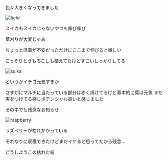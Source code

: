 色々大きくなってきました

![field](https://github.com/user-attachments/assets/a6a2e5fe-ec82-45a5-a1ed-2332f7799424)

スイカもスイカじゃないやつも伸び伸び

草刈りが大変じゃあ



ちょっと活着が不安だっただけにここまで伸びると嬉しい

こっそりとうもろこしも植えてたけどすごいしっかりしてる

![suika](https://github.com/user-attachments/assets/29e34bbd-6203-49d8-aaaa-aef6321bba4a)


というかイチゴ元気すぎか

さすがにマルチに当たっている部分は赤く焼けてるけど基本的に葉は元気
まだ実をつけてる感じポテンシャル高いと感じました

その中でも残念なお知らせ

![raspberry](https://github.com/user-attachments/assets/369860f0-390f-4a39-8fd7-10a80b6b47b6)


ラズベリーが枯れかかっている

それなりに収穫できたけどまだイケると思ってたから残念…

どうしようこの枯れた枝

